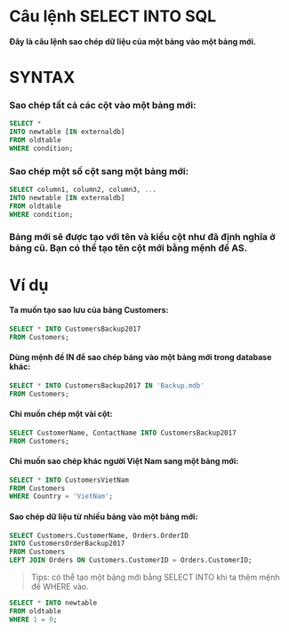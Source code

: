 # Câu lệnh SELECT INTO SQL

#### Đây là câu lệnh sao chép dữ liệu của một bảng vào một bảng mới.

# SYNTAX 

### Sao chép tất cả các cột vào một bảng mới:
```sql
SELECT *
INTO newtable [IN externaldb]
FROM oldtable
WHERE condition;
```

### Sao chép một số cột sang một bảng mới:
```sql
SELECT column1, column2, column3, ...
INTO newtable [IN externaldb]
FROM oldtable
WHERE condition;
```

### Bảng mới sẽ được tạo với tên và kiểu cột như đã định nghĩa ở bảng cũ. Bạn có thể tạo tên cột mới bằng mệnh đề AS.

# Ví dụ

#### Ta muốn tạo sao lưu của bảng Customers:
```sql
SELECT * INTO CustomersBackup2017
FROM Customers;
```

#### Dùng mệnh đề IN để sao chép bảng vào một bảng mới trong database khác:
```sql
SELECT * INTO CustomersBackup2017 IN 'Backup.mdb'
FROM Customers;
```

#### Chỉ muốn chép một vài cột:
```sql
SELECT CustomerName, ContactName INTO CustomersBackup2017
FROM Customers;
```

#### Chỉ muốn sao chép khác người Việt Nam sang một bảng mới:
```sql
SELECT * INTO CustomersVietNam
FROM Customers
WHERE Country = 'VietNam';
```

#### Sao chép dữ liệu từ nhiều bảng vào một bảng mới:
```sql
SELECT Customers.CustomerName, Orders.OrderID
INTO CustomersOrderBackup2017
FROM Customers
LEFT JOIN Orders ON Customers.CustomerID = Orders.CustomerID;
```

> Tips: có thể tạo một bảng mới bằng SELECT INTO khi ta thêm mệnh đề WHERE vào.

```sql
SELECT * INTO newtable
FROM oldtable
WHERE 1 = 0;
```